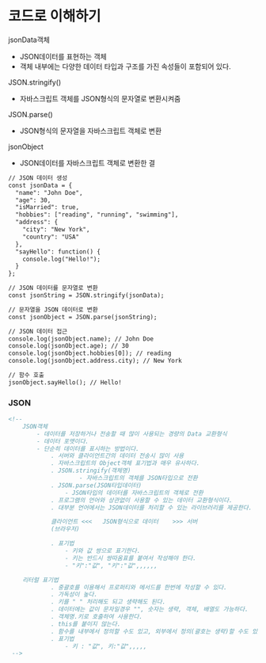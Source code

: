 # 코드로 이해하기

jsonData객체
- JSON데이터를 표현하는 객체
- 객체 내부에는 다양한 데이터 타입과 구조를 가진 속성들이 포함되어 있다.

JSON.stringify()
- 자바스크립트 객체를 JSON형식의 문자열로 변환시켜줌

JSON.parse()
- JSON형식의 문자열을 자바스크립트 객체로 변환

jsonObject
- JSON데이터를 자바스크립트 객체로 변환한 결


```html
// JSON 데이터 생성
const jsonData = {
  "name": "John Doe",
  "age": 30,
  "isMarried": true,
  "hobbies": ["reading", "running", "swimming"],
  "address": {
    "city": "New York",
    "country": "USA"
  },
  "sayHello": function() {
    console.log("Hello!");
  }
};

// JSON 데이터를 문자열로 변환
const jsonString = JSON.stringify(jsonData);

// 문자열을 JSON 데이터로 변환
const jsonObject = JSON.parse(jsonString);

// JSON 데이터 접근
console.log(jsonObject.name); // John Doe
console.log(jsonObject.age); // 30
console.log(jsonObject.hobbies[0]); // reading
console.log(jsonObject.address.city); // New York

// 함수 호출
jsonObject.sayHello(); // Hello!
```


### JSON
```html
<!--
	JSON객체
		- 데이터를 저장하거나 전송할 때 많이 사용되는 경량의 Data 교환형식
		- 데이터 포맷이다.
		- 단순히 데이터를 표시하는 방법이다.
			. 서버와 클라이언트간의 데이터 전송시 많이 사용
			. 자바스크립트의 Object객체 표기법과 매우 유사하다.
			. JSON.stringify(객체명)
					- 자바스크립트의 객체를 JSON타입으로 전환
			. JSON.parse(JSON타입데이터)
				- JSON타입의 데이터를 자바스크립트의 객체로 전환
			. 프로그램의 언어와 상관없이 사용할 수 있는 데이터 교환형식이다.
			. 대부분 언어에서는 JSON데이터를 처리할 수 있는 라이브러리를 제공한다.

			클라이언트 <<<	JSON형식으로 데이터	>>> 서버
			(브라우저)

			. 표기법
				- 키와 값 쌍으로 표기한다.
				- 키는 반드시 쌍따옴표를 붙여서 작성해야 한다.
				- "키":"값", "키":"값",,,,,,

	리터럴 표기법
			. 중괄호를 이용해서 프로퍼티와 메서드를 한번에 작성할 수 있다.
			. 가독성이 높다.
			. 키를 " " 처리해도 되고 생략해도 된다.
			. 데이터에는 값이 문자일경우 "", 숫자는 생략, 객체, 배열도 가능하다.
			. 객체명.키로 호출하여 사용한다.
			. this를 붙이지 않는다.
			. 함수를 내부에서 정의할 수도 있고, 외부에서 정의(괄호는 생략)할 수도 있다.
			. 표기법
				- 키 : "값", 키:"값",,,,,
 -->
```
